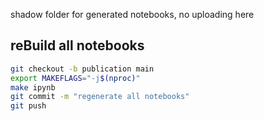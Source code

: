 shadow folder for generated notebooks, no uploading here

## reBuild all notebooks

```bash
git checkout -b publication main
export MAKEFLAGS="-j$(nproc)"
make ipynb
git commit -m "regenerate all notebooks"
git push
```
